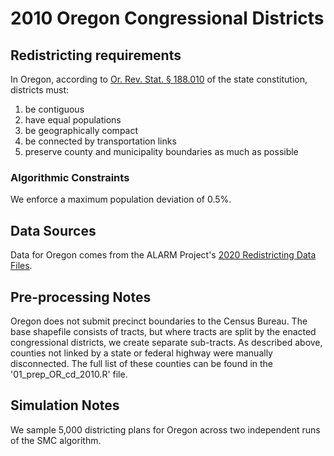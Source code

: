 # 2010 Oregon Congressional Districts

## Redistricting requirements
In Oregon, according to [Or. Rev. Stat. § 188.010](https://www.oregonlegislature.gov/bills_laws/archive/2011ors188.pdf) of the state constitution, districts must:

1. be contiguous
2. have equal populations
3. be geographically compact
4. be connected by transportation links
5. preserve county and municipality boundaries as much as possible


### Algorithmic Constraints
We enforce a maximum population deviation of 0.5%. 

## Data Sources
Data for Oregon comes from the ALARM Project's [2020 Redistricting Data Files](https://alarm-redist.github.io/posts/2021-08-10-census-2020/).

## Pre-processing Notes
Oregon does not submit precinct boundaries to the Census Bureau. The base shapefile consists of tracts, but where tracts are split by the enacted congressional districts, we create separate sub-tracts. As described above, counties not linked by a state or federal highway were manually disconnected. The full list of these counties can be found in the '01_prep_OR_cd_2010.R' file.

## Simulation Notes
We sample 5,000 districting plans for Oregon across two independent runs of the SMC algorithm.
